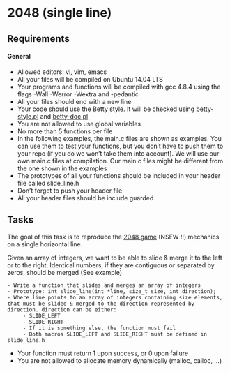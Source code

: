 # 2048 (single line)


## Requirements

#### General

- Allowed editors: vi, vim, emacs
- All your files will be compiled on Ubuntu 14.04 LTS
- Your programs and functions will be compiled with gcc 4.8.4 using the flags -Wall -Werror -Wextra and -pedantic
- All your files should end with a new line
- Your code should use the Betty style. It will be checked using [betty-style.pl](https://github.com/holbertonschool/Betty/blob/master/betty-style.pl) and [betty-doc.pl](https://github.com/holbertonschool/Betty/blob/master/betty-doc.pl)
- You are not allowed to use global variables
- No more than 5 functions per file
- In the following examples, the main.c files are shown as examples. You can use them to test your functions, but you don’t have to push them to your repo (if you do we won’t take them into account). We will use our own main.c files at compilation. Our main.c files might be different from the one shown in the examples
- The prototypes of all your functions should be included in your header file called slide_line.h
- Don’t forget to push your header file
- All your header files should be include guarded


## Tasks

The goal of this task is to reproduce the [2048 game](https://play2048.co/) (NSFW !!) mechanics on a single horizontal line.

Given an array of integers, we want to be able to slide & merge it to the left or to the right. Identical numbers, if they are contiguous or separated by zeros, should be merged (See example)

    - Write a function that slides and merges an array of integers
    - Prototype: int slide_line(int *line, size_t size, int direction);
    - Where line points to an array of integers containing size elements, that must be slided & merged to the direction represented by direction. direction can be either:
         - SLIDE_LEFT
         - SLIDE_RIGHT
         - If it is something else, the function must fail
         - Both macros SLIDE_LEFT and SLIDE_RIGHT must be defined in slide_line.h
- Your function must return 1 upon success, or 0 upon failure
- You are not allowed to allocate memory dynamically (malloc, calloc, …)

